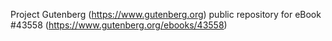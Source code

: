 Project Gutenberg (https://www.gutenberg.org) public repository for eBook #43558 (https://www.gutenberg.org/ebooks/43558)
